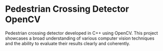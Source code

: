 # Pedestrian Crossing Detector OpenCV
 Pedestrian crossing detector developed in C++ using OpenCV. This project showcases a broad understanding of various computer vision techniques and the ability to evaluate their results clearly and coherently.
